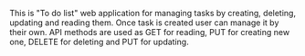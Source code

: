 This is "To do list" web application for managing tasks by creating, deleting, updating and reading them. Once task is created user can manage it by their own. API methods are used as GET for reading, PUT for creating new one, DELETE for deleting and PUT for updating.
